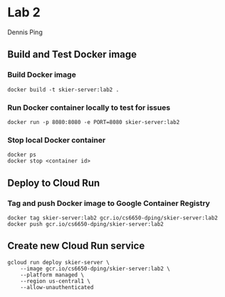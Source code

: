 # Lab 2

Dennis Ping

## Build and Test Docker image

### Build Docker image
```
docker build -t skier-server:lab2 .
```

### Run Docker container locally to test for issues
```
docker run -p 8080:8080 -e PORT=8080 skier-server:lab2
```

### Stop local Docker container
```
docker ps
docker stop <container id>
```

## Deploy to Cloud Run

### Tag and push Docker image to Google Container Registry
```
docker tag skier-server:lab2 gcr.io/cs6650-dping/skier-server:lab2
docker push gcr.io/cs6650-dping/skier-server:lab2
```

## Create new Cloud Run service
```
gcloud run deploy skier-server \
    --image gcr.io/cs6650-dping/skier-server:lab2 \
    --platform managed \
    --region us-central1 \
    --allow-unauthenticated
```

